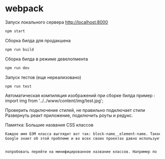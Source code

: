# webpack

Запуск локального сервера [http://localhost:8000](http://localhost:8000)
```sh
npm start
```

Сборка билда для продакшена
```sh
npm run build
```
Сборка билда в режиме девелопмента
```sh
npm run dev
```

Запуск тестов (еще нереализовано)
```sh
npm run test
```

Автоматическая компиляция изображений при сборке билда
пример : import img from '../../www/content/img/test.jpg';

Проверить подключение стилей, не правильно подключает стили
Развернуть реакт приложение, подключить роуты и редукс.

Памятка: Большие названия CSS классов
  ```sh       
Каждое имя БЭМ класса выглядит вот так: block-name__element-name. Такое длинное имя сильно влияет на финальный размер CSS файла: на сайте Хабра, например, названия CSS классов занимают 36% от размера файла стилей. 
Google знает об этой проблеме и во всех своих проектах давно использует минификацию имен.


попробовать перейти на минифицированное название классов. Например по  имени класса и по пути расположения файла.
 ```

